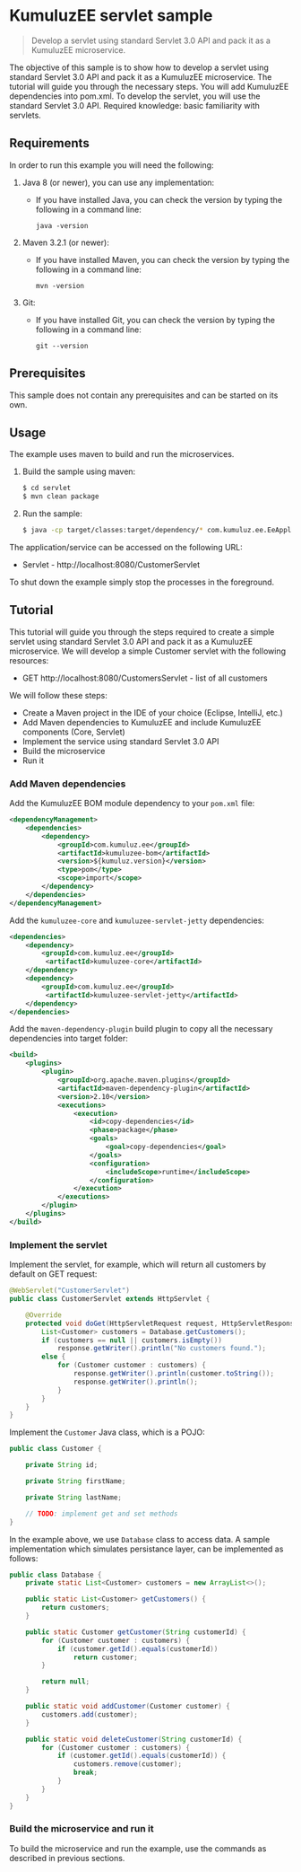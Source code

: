 # KumuluzEE servlet sample

> Develop a servlet using standard Servlet 3.0 API and pack it as a KumuluzEE microservice.

The objective of this sample is to show how to develop a servlet using standard Servlet 3.0 API and pack it as a KumuluzEE microservice. The tutorial will guide you through the necessary steps. You will add KumuluzEE dependencies into pom.xml. To develop the servlet, you will use the standard Servlet 3.0 API. 
Required knowledge: basic familiarity with servlets.

## Requirements

In order to run this example you will need the following:

1. Java 8 (or newer), you can use any implementation:
    * If you have installed Java, you can check the version by typing the following in a command line:
        
        ```
        java -version
        ```

2. Maven 3.2.1 (or newer):
    * If you have installed Maven, you can check the version by typing the following in a command line:
        
        ```
        mvn -version
        ```
3. Git:
    * If you have installed Git, you can check the version by typing the following in a command line:
    
        ```
        git --version
        ```
    

## Prerequisites

This sample does not contain any prerequisites and can be started on its own.

## Usage

The example uses maven to build and run the microservices.

1. Build the sample using maven:

    ```bash
    $ cd servlet
    $ mvn clean package
    ```

2. Run the sample:

    ```bash
    $ java -cp target/classes:target/dependency/* com.kumuluz.ee.EeApplication
    ```
    
The application/service can be accessed on the following URL:
* Servlet - http://localhost:8080/CustomerServlet

To shut down the example simply stop the processes in the foreground.

## Tutorial

This tutorial will guide you through the steps required to create a simple servlet using standard Servlet 3.0 API and pack it as a KumuluzEE microservice. 
We will develop a simple Customer servlet with the following resources:
* GET http://localhost:8080/CustomersServlet - list of all customers

We will follow these steps:
* Create a Maven project in the IDE of your choice (Eclipse, IntelliJ, etc.)
* Add Maven dependencies to KumuluzEE and include KumuluzEE components (Core, Servlet)
* Implement the service using standard Servlet 3.0 API
* Build the microservice
* Run it

### Add Maven dependencies

Add the KumuluzEE BOM module dependency to your `pom.xml` file:
```xml
<dependencyManagement>
    <dependencies>
        <dependency>
            <groupId>com.kumuluz.ee</groupId>
            <artifactId>kumuluzee-bom</artifactId>
            <version>${kumuluz.version}</version>
            <type>pom</type>
            <scope>import</scope>
        </dependency>
    </dependencies>
</dependencyManagement>
```

Add the `kumuluzee-core` and `kumuluzee-servlet-jetty` dependencies:
```xml
<dependencies>
    <dependency>
        <groupId>com.kumuluz.ee</groupId>
         <artifactId>kumuluzee-core</artifactId>
    </dependency>
    <dependency>
        <groupId>com.kumuluz.ee</groupId>
         <artifactId>kumuluzee-servlet-jetty</artifactId>
    </dependency>
</dependencies>
```

Add the `maven-dependency-plugin` build plugin to copy all the necessary dependencies into target folder:

```xml
<build>
    <plugins>
        <plugin>
            <groupId>org.apache.maven.plugins</groupId>
            <artifactId>maven-dependency-plugin</artifactId>
            <version>2.10</version>
            <executions>
                <execution>
                    <id>copy-dependencies</id>
                    <phase>package</phase>
                    <goals>
                        <goal>copy-dependencies</goal>
                    </goals>
                    <configuration>
                        <includeScope>runtime</includeScope>
                    </configuration>
                </execution>
            </executions>
        </plugin>
    </plugins>
</build>
```

### Implement the servlet

Implement the servlet, for example, which will return all customers by default on GET request:

```java
@WebServlet("CustomerServlet")
public class CustomerServlet extends HttpServlet {

    @Override
    protected void doGet(HttpServletRequest request, HttpServletResponse response) throws ServletException, IOException {
        List<Customer> customers = Database.getCustomers();
        if (customers == null || customers.isEmpty())
            response.getWriter().println("No customers found.");
        else {
            for (Customer customer : customers) {
                response.getWriter().println(customer.toString());
                response.getWriter().println();
            }
        }
    }
}
```

Implement the `Customer` Java class, which is a POJO:
```java
public class Customer {

    private String id;

    private String firstName;

    private String lastName;

    // TODO: implement get and set methods
}
```

In the example above, we use `Database` class to access data. A sample implementation which simulates persistance layer, can be implemented as follows:

```java
public class Database {
    private static List<Customer> customers = new ArrayList<>();

    public static List<Customer> getCustomers() {
        return customers;
    }

    public static Customer getCustomer(String customerId) {
        for (Customer customer : customers) {
            if (customer.getId().equals(customerId))
                return customer;
        }

        return null;
    }

    public static void addCustomer(Customer customer) {
        customers.add(customer);
    }

    public static void deleteCustomer(String customerId) {
        for (Customer customer : customers) {
            if (customer.getId().equals(customerId)) {
                customers.remove(customer);
                break;
            }
        }
    }
}
```

### Build the microservice and run it

To build the microservice and run the example, use the commands as described in previous sections.
